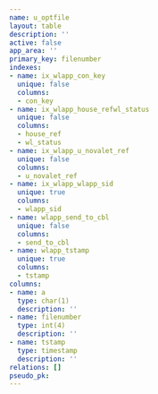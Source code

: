 ```yaml
---
name: u_optfile
layout: table
description: ''
active: false
app_area: ''
primary_key: filenumber
indexes:
- name: ix_wlapp_con_key
  unique: false
  columns:
  - con_key
- name: ix_wlapp_house_refwl_status
  unique: false
  columns:
  - house_ref
  - wl_status
- name: ix_wlapp_u_novalet_ref
  unique: false
  columns:
  - u_novalet_ref
- name: ix_wlapp_wlapp_sid
  unique: true
  columns:
  - wlapp_sid
- name: wlapp_send_to_cbl
  unique: false
  columns:
  - send_to_cbl
- name: wlapp_tstamp
  unique: true
  columns:
  - tstamp
columns:
- name: a
  type: char(1)
  description: ''
- name: filenumber
  type: int(4)
  description: ''
- name: tstamp
  type: timestamp
  description: ''
relations: []
pseudo_pk: 
---
```


